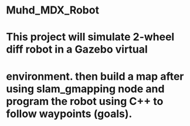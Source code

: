 # Muhd_MDX_Robot
# This project will simulate 2-wheel diff robot in a Gazebo virtual
# environment. then build a map after using slam_gmapping node and program the robot using C++ to follow waypoints (goals).
